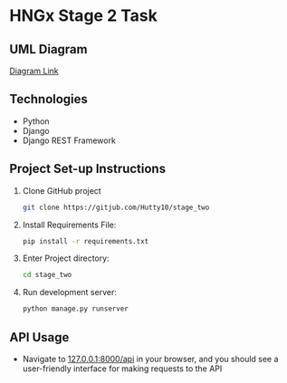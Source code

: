 # HNGx Stage 2 Task

## UML Diagram

[Diagram Link](https://lucid.app/lucidchart/b30466c8-7d7f-42ee-88c3-6977bba60aba/edit?view_items=kpYuZ_J1VZzq&invitationId=inv_d175a0a3-53a7-48de-bd2d-f672248b7a1c)

## Technologies

- Python
- Django
- Django REST Framework

## Project Set-up Instructions

1. Clone GitHub project

    ```bash
    git clone https://gitjub.com/Hutty10/stage_two
    ```

2. Install Requirements File:

    ```bash
    pip install -r requirements.txt
    ```

3. Enter Project directory:

    ```bash
    cd stage_two
    ```

4. Run development server:

    ```bash
    python manage.py runserver
    ```

## API Usage

- Navigate to [127.0.0.1:8000/api](127.0.0.1:8000/api) in your browser, and you should see a user-friendly interface for making requests to the API
